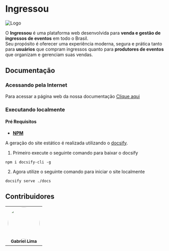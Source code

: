 # Ingressou

![Logo](./docs/assets/logoBack.png)

O **Ingressou** é uma plataforma web desenvolvida para **venda e gestão de ingressos de eventos** em todo o Brasil.  
Seu propósito é oferecer uma experiência moderna, segura e prática tanto para **usuários** que compram ingressos quanto para **produtores de eventos** que organizam e gerenciam suas vendas.


## Documentação

### Acessando pela Internet

Para acessar a página web da nossa documentação [Clique aqui](#)

### Executando localmente

#### Pré Requisitos
 - **[NPM](https://docs.npmjs.com/downloading-and-installing-node-js-and-npm)**

A geração do site estático é realizada utilizando o [docsify](https://docsify.js.org/).

1. Primeiro execute o seguinte comando para baixar o docsify

```shell
npm i docsify-cli -g
```

2. Agora utilize o seguinte comando para iniciar o site localmente

```shell
docsify serve ./docs
```

## Contribuidores

<center>
  <table style="width: 100%;">
    <tr>
      <td align="center"><a href="https://github.com/gabriel-lima258"><img style="border-radius: 50%; height: 100px; width: 100px;" src="https://github.com/gabriel-lima258.png"/><br /><sub><b>Gabriel Lima</b></sub></a></td>
    </tr>
  </table>
</center>
